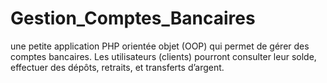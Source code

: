 # Gestion_Comptes_Bancaires
une petite application PHP orientée objet (OOP) qui permet de gérer des comptes bancaires. Les utilisateurs (clients) pourront consulter leur solde, effectuer des dépôts, retraits, et transferts d’argent.
